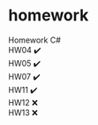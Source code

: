 # homework
Homework C#  
HW04 :heavy_check_mark:  
HW05 :heavy_check_mark:  
HW07 :heavy_check_mark:  
HW11 :heavy_check_mark:  
HW12 :x:  
HW13 :x:  
